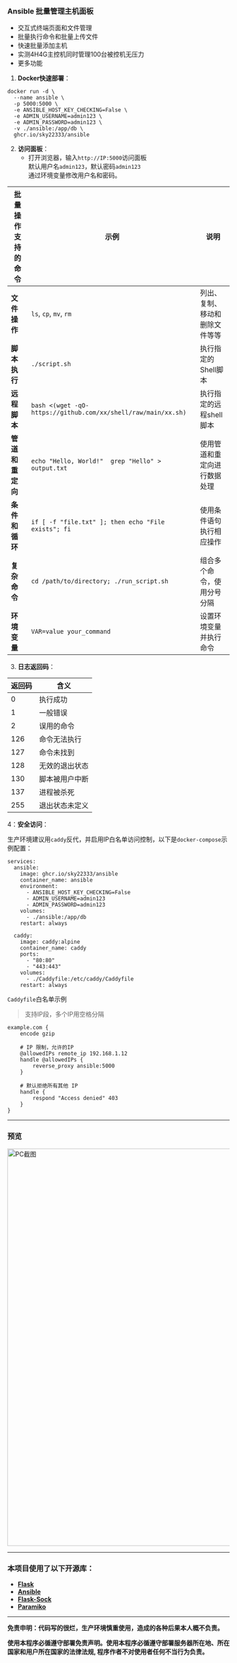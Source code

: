 ### Ansible 批量管理主机面板

- 交互式终端页面和文件管理
- 批量执行命令和批量上传文件
- 快速批量添加主机
- 实测4H4G主控机同时管理100台被控机无压力
- 更多功能

1. **Docker快速部署**：

```
docker run -d \
  --name ansible \
  -p 5000:5000 \
  -e ANSIBLE_HOST_KEY_CHECKING=False \
  -e ADMIN_USERNAME=admin123 \
  -e ADMIN_PASSWORD=admin123 \
  -v ./ansible:/app/db \
  ghcr.io/sky22333/ansible
```

2. **访问面板**：
   - 打开浏览器，输入`http://IP:5000`访问面板<br>默认用户名`admin123`，默认密码`admin123`<br>通过环境变量修改用户名和密码。


     
| **批量操作支持的命令**         | **示例**                                           | **说明**                           |
|---------------------|--------------------------------------------------|----------------------------------|
| **文件操作**    | `ls`, `cp`, `mv`, `rm`                          | 列出、复制、移动和删除文件等等      |
| **脚本执行**        | `./script.sh`                                  | 执行指定的Shell脚本             |
| **远程脚本**        |  `bash <(wget -qO- https://github.com/xx/shell/raw/main/xx.sh)`   | 执行指定的远程shell脚本              |
| **管道和重定向**    | `echo "Hello, World!"  grep "Hello" > output.txt`  | 使用管道和重定向进行数据处理        |
| **条件和循环**      | `if [ -f "file.txt" ]; then echo "File exists"; fi` | 使用条件语句执行相应操作           |
| **复杂命令**        | `cd /path/to/directory; ./run_script.sh`       | 组合多个命令，使用分号分隔          |
| **环境变量**        | `VAR=value your_command`                         | 设置环境变量并执行命令              |


3. **日志返回码**：

| 返回码 | 含义                         |
| ------ | ---------------------------- |
| 0      | 执行成功                         |
| 1      | 一般错误                     |
| 2      | 误用的命令                   |
| 126    | 命令无法执行                 |
| 127    | 命令未找到                   |
| 128    | 无效的退出状态               |
| 130    | 脚本被用户中断               |
| 137    | 进程被杀死                   |
| 255    | 退出状态未定义               |


4：**安全访问**：

生产环境建议用`caddy`反代，并启用IP白名单访问控制，以下是`docker-compose`示例配置：
```
services:
  ansible:
    image: ghcr.io/sky22333/ansible
    container_name: ansible
    environment:
      - ANSIBLE_HOST_KEY_CHECKING=False
      - ADMIN_USERNAME=admin123
      - ADMIN_PASSWORD=admin123
    volumes:
      - ./ansible:/app/db
    restart: always
    
  caddy:
    image: caddy:alpine
    container_name: caddy
    ports:
      - "80:80"
      - "443:443"
    volumes:
      - ./Caddyfile:/etc/caddy/Caddyfile
    restart: always
```

`Caddyfile`白名单示例

> 支持IP段，多个IP用空格分隔

```
example.com {
    encode gzip

    # IP 限制，允许的IP
    @allowedIPs remote_ip 192.168.1.12
    handle @allowedIPs {
        reverse_proxy ansible:5000
    }

    # 默认拒绝所有其他 IP
    handle {
        respond "Access denied" 403
    }
}
```


---

### 预览

<img src="https://github.com/sky22333/ansible/blob/340c84adcf2ade357e646626dc3602f74cf108a1/.github/workflows/test.png" alt="PC截图" width="900">



---


### 本项目使用了以下开源库：

- **[Flask](https://flask.palletsprojects.com/)**
- **[Ansible](https://www.ansible.com/)**
- **[Flask-Sock](https://flask-sock.readthedocs.io/)**
- **[Paramiko](https://www.paramiko.org/)**

---

**免责申明：代码写的很烂，生产环境慎重使用，造成的各种后果本人概不负责。**

**使用本程序必循遵守部署免责声明。使用本程序必循遵守部署服务器所在地、所在国家和用户所在国家的法律法规, 程序作者不对使用者任何不当行为负责。**
